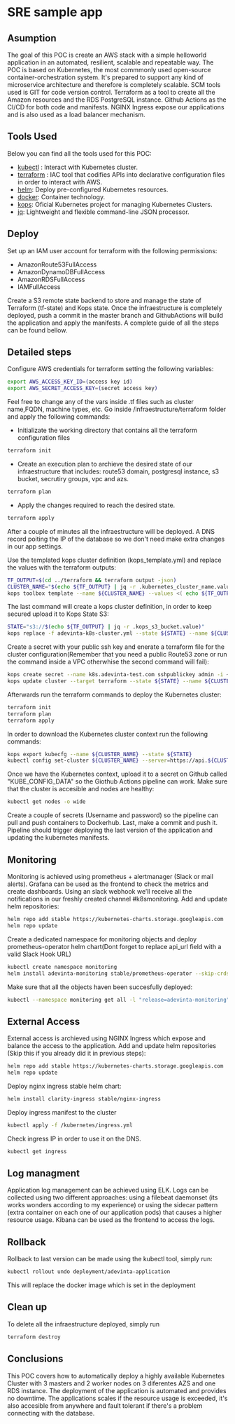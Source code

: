 # SRE sample app


## Asumption
The goal of this POC is create an AWS stack with a simple helloworld application in an automated, resilient, scalable and repeatable way.
The POC is based on Kubernetes, the most commmonly used open-source container-orchestration system. It's prepared to support any kind of microservice architecture and therefore is completely scalable.
SCM tools used is GIT for code version control.
Terraform as a tool to create all the Amazon resources and the RDS PostgreSQL instance.
Github Actions as the CI/CD for both code and manifests.
NGINX Ingress expose our applications and is also used as a load balancer mechanism.

## Tools Used
Below you can find all the tools used for this POC:
* [kubectl](https://github.com/kubernetes/kubectl) : Interact with Kubernetes cluster.
* [terraform](https://github.com/hashicorp/terraform) : IAC tool that codifies APIs into declarative configuration files in order to interact with AWS.
* [helm](https://github.com/helm/helm): Deploy pre-configured Kubernetes resources.
* [docker](https://github.com/docker): Container technology.
* [kops](https://github.com/kubernetes/kops): Oficial Kubernetes project for managing Kubernetes Clusters.
* [jq](https://github.com/stedolan/jq): Lightweight and flexible command-line JSON processor.

## Deploy
Set up an IAM user account for terraform with the following permissions:
- AmazonRoute53FullAccess
- AmazonDynamoDBFullAccess
- AmazonRDSFullAccess
- IAMFullAccess

Create a S3 remote state backend to store and manage the state of Terraform (tf-state) and Kops state.
Once the infraestructure is completely deployed, push a commit in the master branch and GithubActions will build the application and apply the manifests.
A complete guide of all the steps can be found bellow.

## Detailed steps
Configure AWS credentials for terraform setting the following variables:
```bash
export AWS_ACCESS_KEY_ID=(access key id)
export AWS_SECRET_ACCESS_KEY=(secret access key)
```
Feel free to change any of the vars inside .tf files such as cluster name,FQDN, machine types, etc.
Go inside /infraestructure/terraform folder and apply the following commands:
- Initializate the working directory that contains all the terraform configuration files
```bash
terraform init
```
- Create an execution plan to archieve the desired state of our infraestructure that includes: route53 domain, postgresql instance, s3 bucket, secrutiry groups, vpc and azs.
```bash
terraform plan
```
- Apply the changes required to reach the desired state.
```bash
terraform apply
```
After a couple of minutes all the infraestructure will be deployed.
A DNS record poiting the IP of the database so we don't need make extra changes in our app settings.


Use the templated kops cluster definition (kops_template.yml) and replace the values with the terraform outputs:
```bash
TF_OUTPUT=$(cd ../terraform && terraform output -json)
CLUSTER_NAME="$(echo ${TF_OUTPUT} | jq -r .kubernetes_cluster_name.value)"
kops toolbox template --name ${CLUSTER_NAME} --values <( echo ${TF_OUTPUT}) --template kops-template.yml --format-yaml > adevinta-k8s-cluster.yml
```
The last command will create a kops cluster definition, in order to keep secured upload it to Kops State S3:
```bash
STATE="s3://$(echo ${TF_OUTPUT} | jq -r .kops_s3_bucket.value)"
kops replace -f adevinta-k8s-cluster.yml --state ${STATE} --name ${CLUSTER_NAME} --force
```
Create a secret with your public ssh key and enerate a terraform file for the cluster configuration(Remember that you need a public Route53 zone or run the command inside a VPC otherwhise the second command will fail):
```bash
kops create secret --name k8s.adevinta-test.com sshpublickey admin -i ~/.ssh/id_rsa.pub
kops update cluster --target terraform --state ${STATE} --name ${CLUSTER_NAME} --out .
```
Afterwards run the terraform commands to deploy the Kubernetes cluster:
```bash
terraform init
terraform plan
terraform apply
```
In order to download the Kubernetes cluster context run the following commands:
```bash
kops export kubecfg --name ${CLUSTER_NAME} --state ${STATE}
kubectl config set-cluster ${CLUSTER_NAME} --server=https://api.${CLUSTER_NAME}
```
Once we have the Kubernetes context, upload it to a secret on Github called "KUBE_CONFIG_DATA" so the Giothub Actions pipeline can work.
Make sure that the cluster is accesible and nodes are healthy:
```bash
kubectl get nodes -o wide
```
Create a couple of secrets (Username and password) so the pipeline can pull and push containers to Dockerhub.
Last, make a commit and push it. Pipeline should trigger deploying the last version of the application and updating the kubernetes manifests.

## Monitoring
Monitoring is achieved using prometheus + alertmanager (Slack or mail alerts). Grafana can
be used as the frontend to check the metrics and create dashboards.
Using an slack webhook we’ll receive all the notifications in our freshly created channel
#k8smonitoring.
Add and update helm repositories:
```bash
helm repo add stable https://kubernetes-charts.storage.googleapis.com
helm repo update
```
Create a dedicated namespace for monitoring objects and deploy prometheus-operator helm chart(Dont forget to replace api_url field with a valid Slack Hook URL)
```bash
kubectl create namespace monitoring
helm install adevinta-monitoring stable/prometheus-operator --skip-crds -n monitoring -f /kubernetes/monitoring/values.yml
```
Make sure that all the objects haven been succesfully deployed:
```bash
kubectl --namespace monitoring get all -l "release=adevinta-monitoring"
```

## External Access
External access is archieved using NGINX Ingress which expose and balance the access to the application.
Add and update helm repositories (Skip this if you already did it in previous steps):
```bash
helm repo add stable https://kubernetes-charts.storage.googleapis.com
helm repo update
```
Deploy nginx ingress stable helm chart:
```bash
helm install clarity-ingress stable/nginx-ingress
```
Deploy ingress manifest to the cluster
```bash
kubectl apply -f /kubernetes/ingress.yml
```
Check ingress IP in order to use it on the DNS.
```bash
kubectl get ingress
```
## Log managment
Application log management can be achieved using ELK. Logs can be collected using two
different approaches: using a filebeat daemonset (its works wonders according to my
experience) or using the sidecar pattern (extra container on each one of our application
pods) that causes a higher resource usage. Kibana can be used as the frontend to access
the logs.

## Rollback 
Rollback to last version can be made using the kubectl tool, simply run:
```bash
kubectl rollout undo deployment/adevinta-application
```
This will replace the docker image which is set in the deployment

## Clean up
To delete all the infraestructure deployed, simply run 
```bash
terraform destroy
```

## Conclusions
This POC covers how to automatically deploy a highly available Kubernetes Cluster with 3 masters and 2 worker nodes on 3 diferentes AZS and one RDS instance.
The deployment of the application is automated and provides no downtime.
The applications scales if the resource usage is exceeded, it's also accesible from anywhere and fault tolerant if there's a problem connecting with the database.
